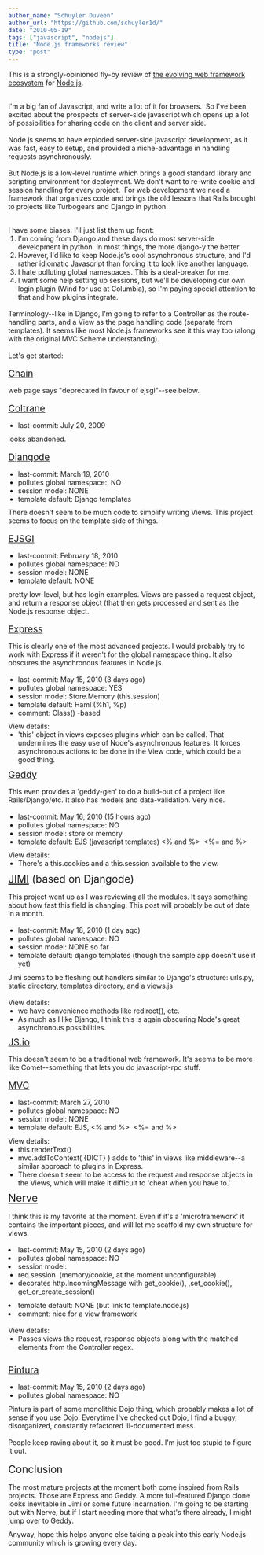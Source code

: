 ```yaml
---
author_name: "Schuyler Duveen"
author_url: "https://github.com/schuyler1d/"
date: "2010-05-19"
tags: ["javascript", "nodejs"]
title: "Node.js frameworks review"
type: "post"
---
```


This is a strongly-opinioned fly-by review of&nbsp;<a href="http://wiki.github.com/ry/node/modules#web-frameworks-micro" id="jco2" title="the evolving web framework ecosystem">the evolving web framework ecosystem</a>&nbsp;for&nbsp;<a href="http://nodejs.org" id="pauc" title="Node.js">Node.js</a>.<div><br />I'm a big fan of Javascript, and write a lot of it for browsers. &nbsp;So I've been excited about the prospects of server-side javascript which opens up a lot of possibilities for sharing code on the client and server side.<br /><br /><div style="margin-top: 0px; margin-bottom: 0px; ">Node.js seems to have exploded server-side javascript development, as it was fast, easy to setup, and provided a niche-advantage in handling requests asynchronously.</div><br /><div style="margin-top: 0px; margin-bottom: 0px; ">But Node.js is a low-level runtime which brings a good standard library and scripting environment for deployment. We don't want to re-write cookie and session handling for every project. &nbsp;For web development we need a framework that organizes code and brings the old lessons that Rails brought to projects like Turbogears and Django in python.</div></div><br />

<!--more-->

<meta http-equiv="content-type" content="text/html; charset=utf-8"><div><div style="margin-top: 0px; margin-bottom: 0px; ">I have some biases. I'll just list them up front:</div><ol style="margin-top: 0px; margin-right: 0px; margin-bottom: 0px; margin-left: 20px; border-top-width: 0px; border-right-width: 0px; border-bottom-width: 0px; border-left-width: 0px; border-style: initial; border-color: initial; padding-top: 0px; padding-right: 0px; padding-bottom: 0px; padding-left: 0px; font-size: 1em; font-weight: normal; list-style-type: decimal; list-style-position: outside; list-style-image: initial; background-repeat: no-repeat repeat; "><li style="margin-top: 0px; margin-right: 0px; margin-bottom: 0px; margin-left: 0px; border-top-width: 0px; border-right-width: 0px; border-bottom-width: 0px; border-left-width: 0px; border-style: initial; border-color: initial; padding-top: 0px; padding-right: 0px; padding-bottom: 0px; padding-left: 0px; font-size: 1em; font-weight: normal; ">I'm coming from Django and these days do most server-side development in python. In most things, the more django-y the better.</li><li style="margin-top: 0px; margin-right: 0px; margin-bottom: 0px; margin-left: 0px; border-top-width: 0px; border-right-width: 0px; border-bottom-width: 0px; border-left-width: 0px; border-style: initial; border-color: initial; padding-top: 0px; padding-right: 0px; padding-bottom: 0px; padding-left: 0px; font-size: 1em; font-weight: normal; ">However, I'd like to keep Node.js's cool asynchronous structure, and I'd rather idiomatic Javascript than forcing it to look like another language.</li><li style="margin-top: 0px; margin-right: 0px; margin-bottom: 0px; margin-left: 0px; border-top-width: 0px; border-right-width: 0px; border-bottom-width: 0px; border-left-width: 0px; border-style: initial; border-color: initial; padding-top: 0px; padding-right: 0px; padding-bottom: 0px; padding-left: 0px; font-size: 1em; font-weight: normal; ">I hate polluting global namespaces. This is a deal-breaker for me.</li><li style="margin-top: 0px; margin-right: 0px; margin-bottom: 0px; margin-left: 0px; border-top-width: 0px; border-right-width: 0px; border-bottom-width: 0px; border-left-width: 0px; border-style: initial; border-color: initial; padding-top: 0px; padding-right: 0px; padding-bottom: 0px; padding-left: 0px; font-size: 1em; font-weight: normal; ">I want some help setting up sessions, but we'll be developing our own login plugin (Wind for use at Columbia), so I'm paying special attention to that and how plugins integrate.</li></ol><div><br /></div><div>Terminology--like in Django, I'm going to refer to a Controller as the route-handling parts, and a View as the page handling code (separate from templates). It seems like most Node.js frameworks see it this way too (along with the original MVC Scheme understanding).</div><br /><div style="margin-top: 0px; margin-bottom: 0px; ">Let's get started:</div><br /><h2 style="margin-top: 0px; margin-right: 0px; margin-bottom: 0.75em; margin-left: 0px; border-top-width: 0px; border-right-width: 0px; border-bottom-width: 0px; border-left-width: 0px; border-style: initial; border-color: initial; padding-top: 0px; padding-right: 0px; padding-bottom: 0px; padding-left: 0px; font-size: 14pt; font-weight: normal; "><a href="http://github.com/hassox/chain/" id="esev" title="Chain" style="text-decoration: underline; ">Chain</a></h2><div style="margin-top: 0px; margin-bottom: 0px; ">web page says "deprecated in favour of ejsgi"--see below.</div><br /><h2 style="margin-top: 0px; margin-right: 0px; margin-bottom: 0.75em; margin-left: 0px; border-top-width: 0px; border-right-width: 0px; border-bottom-width: 0px; border-left-width: 0px; border-style: initial; border-color: initial; padding-top: 0px; padding-right: 0px; padding-bottom: 0px; padding-left: 0px; font-size: 14pt; font-weight: normal; "><a href="http://github.com/ujh/coltrane" id="hfzl" title="Coltrane" style="text-decoration: underline; ">Coltrane</a></h2><div><ul style="margin-top: 0px; margin-right: 0px; margin-bottom: 0.75em; margin-left: 20px; border-top-width: 0px; border-right-width: 0px; border-bottom-width: 0px; border-left-width: 0px; border-style: initial; border-color: initial; padding-top: 0px; padding-right: 0px; padding-bottom: 0px; padding-left: 0px; font-size: 1em; font-weight: normal; list-style-type: disc; list-style-position: outside; list-style-image: initial; background-repeat: no-repeat repeat; "><li style="margin-top: 0px; margin-right: 0px; margin-bottom: 0px; margin-left: 0px; border-top-width: 0px; border-right-width: 0px; border-bottom-width: 0px; border-left-width: 0px; border-style: initial; border-color: initial; padding-top: 0px; padding-right: 0px; padding-bottom: 0px; padding-left: 0px; font-size: 1em; font-weight: normal; ">last-commit: July 20, 2009</li></ul><div>looks abandoned.</div></div><div><br /></div><h2 style="margin-top: 0px; margin-right: 0px; margin-bottom: 0.75em; margin-left: 0px; border-top-width: 0px; border-right-width: 0px; border-bottom-width: 0px; border-left-width: 0px; border-style: initial; border-color: initial; padding-top: 0px; padding-right: 0px; padding-bottom: 0px; padding-left: 0px; font-size: 14pt; font-weight: normal; "><a href="http://github.com/simonw/djangode" id="jdzu" title="Djangode" style="text-decoration: underline; ">Djangode</a></h2><div><ul style="margin-top: 0px; margin-right: 0px; margin-bottom: 0.75em; margin-left: 20px; border-top-width: 0px; border-right-width: 0px; border-bottom-width: 0px; border-left-width: 0px; border-style: initial; border-color: initial; padding-top: 0px; padding-right: 0px; padding-bottom: 0px; padding-left: 0px; font-size: 1em; font-weight: normal; list-style-type: disc; list-style-position: outside; list-style-image: initial; background-repeat: no-repeat repeat; "><li style="margin-top: 0px; margin-right: 0px; margin-bottom: 0px; margin-left: 0px; border-top-width: 0px; border-right-width: 0px; border-bottom-width: 0px; border-left-width: 0px; border-style: initial; border-color: initial; padding-top: 0px; padding-right: 0px; padding-bottom: 0px; padding-left: 0px; font-size: 1em; font-weight: normal; ">last-commit: March 19, 2010</li><li style="margin-top: 0px; margin-right: 0px; margin-bottom: 0px; margin-left: 0px; border-top-width: 0px; border-right-width: 0px; border-bottom-width: 0px; border-left-width: 0px; border-style: initial; border-color: initial; padding-top: 0px; padding-right: 0px; padding-bottom: 0px; padding-left: 0px; font-size: 1em; font-weight: normal; ">pollutes global namespace: &nbsp;NO</li><li style="margin-top: 0px; margin-right: 0px; margin-bottom: 0px; margin-left: 0px; border-top-width: 0px; border-right-width: 0px; border-bottom-width: 0px; border-left-width: 0px; border-style: initial; border-color: initial; padding-top: 0px; padding-right: 0px; padding-bottom: 0px; padding-left: 0px; font-size: 1em; font-weight: normal; ">session model: NONE</li><li style="margin-top: 0px; margin-right: 0px; margin-bottom: 0px; margin-left: 0px; border-top-width: 0px; border-right-width: 0px; border-bottom-width: 0px; border-left-width: 0px; border-style: initial; border-color: initial; padding-top: 0px; padding-right: 0px; padding-bottom: 0px; padding-left: 0px; font-size: 1em; font-weight: normal; ">template default: Django templates</li></ul>There doesn't seem to be much code to simplify writing Views. This project seems to focus on the template side of things.</div><div><br /></div><h2 style="margin-top: 0px; margin-right: 0px; margin-bottom: 0.75em; margin-left: 0px; border-top-width: 0px; border-right-width: 0px; border-bottom-width: 0px; border-left-width: 0px; border-style: initial; border-color: initial; padding-top: 0px; padding-right: 0px; padding-bottom: 0px; padding-left: 0px; font-size: 14pt; font-weight: normal; "><a href="http://github.com/isaacs/ejsgi" id="zgkn" title="EJSGI" style="text-decoration: underline; ">EJSGI</a></h2><div><ul style="margin-top: 0px; margin-right: 0px; margin-bottom: 0.75em; margin-left: 20px; border-top-width: 0px; border-right-width: 0px; border-bottom-width: 0px; border-left-width: 0px; border-style: initial; border-color: initial; padding-top: 0px; padding-right: 0px; padding-bottom: 0px; padding-left: 0px; font-size: 1em; font-weight: normal; list-style-type: disc; list-style-position: outside; list-style-image: initial; background-repeat: no-repeat repeat; "><li style="margin-top: 0px; margin-right: 0px; margin-bottom: 0px; margin-left: 0px; border-top-width: 0px; border-right-width: 0px; border-bottom-width: 0px; border-left-width: 0px; border-style: initial; border-color: initial; padding-top: 0px; padding-right: 0px; padding-bottom: 0px; padding-left: 0px; font-size: 1em; font-weight: normal; ">last-commit: February 18, 2010</li><li style="margin-top: 0px; margin-right: 0px; margin-bottom: 0px; margin-left: 0px; border-top-width: 0px; border-right-width: 0px; border-bottom-width: 0px; border-left-width: 0px; border-style: initial; border-color: initial; padding-top: 0px; padding-right: 0px; padding-bottom: 0px; padding-left: 0px; font-size: 1em; font-weight: normal; ">pollutes global namespace: NO</li><li style="margin-top: 0px; margin-right: 0px; margin-bottom: 0px; margin-left: 0px; border-top-width: 0px; border-right-width: 0px; border-bottom-width: 0px; border-left-width: 0px; border-style: initial; border-color: initial; padding-top: 0px; padding-right: 0px; padding-bottom: 0px; padding-left: 0px; font-size: 1em; font-weight: normal; ">session model:&nbsp;NONE</li><li style="margin-top: 0px; margin-right: 0px; margin-bottom: 0px; margin-left: 0px; border-top-width: 0px; border-right-width: 0px; border-bottom-width: 0px; border-left-width: 0px; border-style: initial; border-color: initial; padding-top: 0px; padding-right: 0px; padding-bottom: 0px; padding-left: 0px; font-size: 1em; font-weight: normal; ">template default:&nbsp;NONE</li></ul>pretty low-level, but has login examples. Views are passed a request object, and return a response object (that then gets processed and sent as the Node.js response object.</div><div><br /></div><h2 style="margin-top: 0px; margin-right: 0px; margin-bottom: 0.75em; margin-left: 0px; border-top-width: 0px; border-right-width: 0px; border-bottom-width: 0px; border-left-width: 0px; border-style: initial; border-color: initial; padding-top: 0px; padding-right: 0px; padding-bottom: 0px; padding-left: 0px; font-size: 14pt; font-weight: normal; "><a href="http://github.com/isaacs/ejsgi" id="zgkn" title="EJSGI" style="text-decoration: underline; "></a><a href="http://github.com/visionmedia/express/tree/master" id="dnwu" title="Express" style="text-decoration: underline; ">Express</a></h2><div>This is clearly one of the most advanced projects. I would probably try to work with Express if it weren't for the global namespace thing. It also obscures the asynchronous features in Node.js.</div><div><br /></div><div><ul style="margin-top: 0px; margin-right: 0px; margin-bottom: 0.75em; margin-left: 20px; border-top-width: 0px; border-right-width: 0px; border-bottom-width: 0px; border-left-width: 0px; border-style: initial; border-color: initial; padding-top: 0px; padding-right: 0px; padding-bottom: 0px; padding-left: 0px; font-size: 1em; font-weight: normal; list-style-type: disc; list-style-position: outside; list-style-image: initial; background-repeat: no-repeat repeat; "><li style="margin-top: 0px; margin-right: 0px; margin-bottom: 0px; margin-left: 0px; border-top-width: 0px; border-right-width: 0px; border-bottom-width: 0px; border-left-width: 0px; border-style: initial; border-color: initial; padding-top: 0px; padding-right: 0px; padding-bottom: 0px; padding-left: 0px; font-size: 1em; font-weight: normal; ">last-commit: May 15, 2010 (3 days ago)</li><li style="margin-top: 0px; margin-right: 0px; margin-bottom: 0px; margin-left: 0px; border-top-width: 0px; border-right-width: 0px; border-bottom-width: 0px; border-left-width: 0px; border-style: initial; border-color: initial; padding-top: 0px; padding-right: 0px; padding-bottom: 0px; padding-left: 0px; font-size: 1em; font-weight: normal; ">pollutes global namespace: YES</li><li style="margin-top: 0px; margin-right: 0px; margin-bottom: 0px; margin-left: 0px; border-top-width: 0px; border-right-width: 0px; border-bottom-width: 0px; border-left-width: 0px; border-style: initial; border-color: initial; padding-top: 0px; padding-right: 0px; padding-bottom: 0px; padding-left: 0px; font-size: 1em; font-weight: normal; ">session model: Store.Memory (this.session)</li><li style="margin-top: 0px; margin-right: 0px; margin-bottom: 0px; margin-left: 0px; border-top-width: 0px; border-right-width: 0px; border-bottom-width: 0px; border-left-width: 0px; border-style: initial; border-color: initial; padding-top: 0px; padding-right: 0px; padding-bottom: 0px; padding-left: 0px; font-size: 1em; font-weight: normal; ">template default: Haml (%h1, %p)</li><li style="margin-top: 0px; margin-right: 0px; margin-bottom: 0px; margin-left: 0px; border-top-width: 0px; border-right-width: 0px; border-bottom-width: 0px; border-left-width: 0px; border-style: initial; border-color: initial; padding-top: 0px; padding-right: 0px; padding-bottom: 0px; padding-left: 0px; font-size: 1em; font-weight: normal; ">comment: Class() -based</li></ul>View details:&nbsp;</div><div><ul style="margin-top: 0px; margin-right: 0px; margin-bottom: 0.75em; margin-left: 20px; border-top-width: 0px; border-right-width: 0px; border-bottom-width: 0px; border-left-width: 0px; border-style: initial; border-color: initial; padding-top: 0px; padding-right: 0px; padding-bottom: 0px; padding-left: 0px; font-size: 1em; font-weight: normal; list-style-type: disc; list-style-position: outside; list-style-image: initial; background-repeat: no-repeat repeat; "><li style="margin-top: 0px; margin-right: 0px; margin-bottom: 0px; margin-left: 0px; border-top-width: 0px; border-right-width: 0px; border-bottom-width: 0px; border-left-width: 0px; border-style: initial; border-color: initial; padding-top: 0px; padding-right: 0px; padding-bottom: 0px; padding-left: 0px; font-size: 1em; font-weight: normal; ">'this'&nbsp;object in views exposes plugins which can be called. That undermines the easy use of Node's asynchronous features. It forces asynchronous actions to be done in the View code, which could be a good thing.</li></ul></div><h2 style="margin-top: 0px; margin-right: 0px; margin-bottom: 0.75em; margin-left: 0px; border-top-width: 0px; border-right-width: 0px; border-bottom-width: 0px; border-left-width: 0px; border-style: initial; border-color: initial; padding-top: 0px; padding-right: 0px; padding-bottom: 0px; padding-left: 0px; font-size: 14pt; font-weight: normal; "><a href="http://github.com/mde/geddy" id="gso-" title="Geddy" style="text-decoration: underline; ">Ge</a><a href="http://github.com/mde/geddy" id="gso-" title="Geddy" style="text-decoration: underline; ">ddy</a></h2><div>This even provides a 'geddy-gen' to do a build-out of a project like Rails/Django/etc. It also has models and data-validation. Very nice.</div><div><br /></div><div><ul style="margin-top: 0px; margin-right: 0px; margin-bottom: 0.75em; margin-left: 20px; border-top-width: 0px; border-right-width: 0px; border-bottom-width: 0px; border-left-width: 0px; border-style: initial; border-color: initial; padding-top: 0px; padding-right: 0px; padding-bottom: 0px; padding-left: 0px; font-size: 1em; font-weight: normal; list-style-type: disc; list-style-position: outside; list-style-image: initial; background-repeat: no-repeat repeat; "><li style="margin-top: 0px; margin-right: 0px; margin-bottom: 0px; margin-left: 0px; border-top-width: 0px; border-right-width: 0px; border-bottom-width: 0px; border-left-width: 0px; border-style: initial; border-color: initial; padding-top: 0px; padding-right: 0px; padding-bottom: 0px; padding-left: 0px; font-size: 1em; font-weight: normal; ">last-commit: May 16, 2010 (15 hours ago)</li><li style="margin-top: 0px; margin-right: 0px; margin-bottom: 0px; margin-left: 0px; border-top-width: 0px; border-right-width: 0px; border-bottom-width: 0px; border-left-width: 0px; border-style: initial; border-color: initial; padding-top: 0px; padding-right: 0px; padding-bottom: 0px; padding-left: 0px; font-size: 1em; font-weight: normal; ">pollutes global namespace: NO</li><li style="margin-top: 0px; margin-right: 0px; margin-bottom: 0px; margin-left: 0px; border-top-width: 0px; border-right-width: 0px; border-bottom-width: 0px; border-left-width: 0px; border-style: initial; border-color: initial; padding-top: 0px; padding-right: 0px; padding-bottom: 0px; padding-left: 0px; font-size: 1em; font-weight: normal; ">session model: store or memory</li><li style="margin-top: 0px; margin-right: 0px; margin-bottom: 0px; margin-left: 0px; border-top-width: 0px; border-right-width: 0px; border-bottom-width: 0px; border-left-width: 0px; border-style: initial; border-color: initial; padding-top: 0px; padding-right: 0px; padding-bottom: 0px; padding-left: 0px; font-size: 1em; font-weight: normal; ">template default: EJS (javascript templates)&nbsp;&lt;% and %&gt; &nbsp;&lt;%= and %&gt;</li></ul>View details:</div><div><ul style="margin-top: 0px; margin-right: 0px; margin-bottom: 0.75em; margin-left: 20px; border-top-width: 0px; border-right-width: 0px; border-bottom-width: 0px; border-left-width: 0px; border-style: initial; border-color: initial; padding-top: 0px; padding-right: 0px; padding-bottom: 0px; padding-left: 0px; font-size: 1em; font-weight: normal; list-style-type: disc; list-style-position: outside; list-style-image: initial; background-repeat: no-repeat repeat; "><li style="margin-top: 0px; margin-right: 0px; margin-bottom: 0px; margin-left: 0px; border-top-width: 0px; border-right-width: 0px; border-bottom-width: 0px; border-left-width: 0px; border-style: initial; border-color: initial; padding-top: 0px; padding-right: 0px; padding-bottom: 0px; padding-left: 0px; font-size: 1em; font-weight: normal; ">There's a this.cookies and a this.session available to the view.</li></ul><h2 style="margin-top: 0px; margin-right: 0px; margin-bottom: 0.75em; margin-left: 0px; border-top-width: 0px; border-right-width: 0px; border-bottom-width: 0px; border-left-width: 0px; border-style: initial; border-color: initial; padding-top: 0px; padding-right: 0px; padding-bottom: 0px; padding-left: 0px; font-size: 1.5em; font-weight: normal; "><a href="http://github.com/colingourlay/jimi" style="text-decoration: underline; ">JIMI</a>&nbsp;(based on Djangode)</h2><div>This project went up as I was reviewing all the modules. It says something about how fast this field is changing. This post will probably be out of date in a month.</div><div><br /></div><div><ul style="margin-top: 0px; margin-right: 0px; margin-bottom: 0.75em; margin-left: 20px; border-top-width: 0px; border-right-width: 0px; border-bottom-width: 0px; border-left-width: 0px; border-style: initial; border-color: initial; padding-top: 0px; padding-right: 0px; padding-bottom: 0px; padding-left: 0px; font-size: 1em; font-weight: normal; list-style-type: disc; list-style-position: outside; list-style-image: initial; background-repeat: no-repeat repeat; "><li style="margin-top: 0px; margin-right: 0px; margin-bottom: 0px; margin-left: 0px; border-top-width: 0px; border-right-width: 0px; border-bottom-width: 0px; border-left-width: 0px; border-style: initial; border-color: initial; padding-top: 0px; padding-right: 0px; padding-bottom: 0px; padding-left: 0px; font-size: 1em; font-weight: normal; ">last-commit: May 18, 2010 (1 day ago)</li><li style="margin-top: 0px; margin-right: 0px; margin-bottom: 0px; margin-left: 0px; border-top-width: 0px; border-right-width: 0px; border-bottom-width: 0px; border-left-width: 0px; border-style: initial; border-color: initial; padding-top: 0px; padding-right: 0px; padding-bottom: 0px; padding-left: 0px; font-size: 1em; font-weight: normal; ">pollutes global namespace: NO</li><li style="margin-top: 0px; margin-right: 0px; margin-bottom: 0px; margin-left: 0px; border-top-width: 0px; border-right-width: 0px; border-bottom-width: 0px; border-left-width: 0px; border-style: initial; border-color: initial; padding-top: 0px; padding-right: 0px; padding-bottom: 0px; padding-left: 0px; font-size: 1em; font-weight: normal; ">session model: NONE so far</li><li style="margin-top: 0px; margin-right: 0px; margin-bottom: 0px; margin-left: 0px; border-top-width: 0px; border-right-width: 0px; border-bottom-width: 0px; border-left-width: 0px; border-style: initial; border-color: initial; padding-top: 0px; padding-right: 0px; padding-bottom: 0px; padding-left: 0px; font-size: 1em; font-weight: normal; ">template default: django templates (though the sample app doesn't use it yet)</li></ul>Jimi seems to be fleshing out handlers similar to Django's structure: urls.py, static directory, templates directory, and a views.js</div><div><br /></div><div>View details:<br /><ul style="margin-top: 0px; margin-right: 0px; margin-bottom: 0.75em; margin-left: 20px; border-top-width: 0px; border-right-width: 0px; border-bottom-width: 0px; border-left-width: 0px; border-style: initial; border-color: initial; padding-top: 0px; padding-right: 0px; padding-bottom: 0px; padding-left: 0px; font-size: 1em; font-weight: normal; list-style-type: disc; list-style-position: outside; list-style-image: initial; background-repeat: no-repeat repeat; "><li style="margin-top: 0px; margin-right: 0px; margin-bottom: 0px; margin-left: 0px; border-top-width: 0px; border-right-width: 0px; border-bottom-width: 0px; border-left-width: 0px; border-style: initial; border-color: initial; padding-top: 0px; padding-right: 0px; padding-bottom: 0px; padding-left: 0px; font-size: 1em; font-weight: normal; ">we have convenience methods like redirect(), etc.&nbsp;</li><li style="margin-top: 0px; margin-right: 0px; margin-bottom: 0px; margin-left: 0px; border-top-width: 0px; border-right-width: 0px; border-bottom-width: 0px; border-left-width: 0px; border-style: initial; border-color: initial; padding-top: 0px; padding-right: 0px; padding-bottom: 0px; padding-left: 0px; font-size: 1em; font-weight: normal; ">As much as I like Django, I think this is again obscuring Node's great asynchronous possibilities.</li></ul></div></div><h2 style="margin-top: 0px; margin-right: 0px; margin-bottom: 0.75em; margin-left: 0px; border-top-width: 0px; border-right-width: 0px; border-bottom-width: 0px; border-left-width: 0px; border-style: initial; border-color: initial; padding-top: 0px; padding-right: 0px; padding-bottom: 0px; padding-left: 0px; font-size: 14pt; font-weight: normal; "><a href="http://github.com/mcarter/js.io" style="text-decoration: underline; ">JS.io</a></h2><div>This doesn't seem to be a traditional web framework. It's seems to be more like Comet--something that lets you do javascript-rpc stuff.</div><div><br /></div><h2 style="margin-top: 0px; margin-right: 0px; margin-bottom: 0.75em; margin-left: 0px; border-top-width: 0px; border-right-width: 0px; border-bottom-width: 0px; border-left-width: 0px; border-style: initial; border-color: initial; padding-top: 0px; padding-right: 0px; padding-bottom: 0px; padding-left: 0px; font-size: 14pt; font-weight: normal; "><a href="http://github.com/tuxychandru/mvc.js" id="e:ep" title="MVC" style="text-decoration: underline; ">MVC</a></h2><div><ul style="margin-top: 0px; margin-right: 0px; margin-bottom: 0.75em; margin-left: 20px; border-top-width: 0px; border-right-width: 0px; border-bottom-width: 0px; border-left-width: 0px; border-style: initial; border-color: initial; padding-top: 0px; padding-right: 0px; padding-bottom: 0px; padding-left: 0px; font-size: 1em; font-weight: normal; list-style-type: disc; list-style-position: outside; list-style-image: initial; background-repeat: no-repeat repeat; "><li style="margin-top: 0px; margin-right: 0px; margin-bottom: 0px; margin-left: 0px; border-top-width: 0px; border-right-width: 0px; border-bottom-width: 0px; border-left-width: 0px; border-style: initial; border-color: initial; padding-top: 0px; padding-right: 0px; padding-bottom: 0px; padding-left: 0px; font-size: 1em; font-weight: normal; ">last-commit: March 27, 2010</li><li style="margin-top: 0px; margin-right: 0px; margin-bottom: 0px; margin-left: 0px; border-top-width: 0px; border-right-width: 0px; border-bottom-width: 0px; border-left-width: 0px; border-style: initial; border-color: initial; padding-top: 0px; padding-right: 0px; padding-bottom: 0px; padding-left: 0px; font-size: 1em; font-weight: normal; ">pollutes global namespace: NO</li><li style="margin-top: 0px; margin-right: 0px; margin-bottom: 0px; margin-left: 0px; border-top-width: 0px; border-right-width: 0px; border-bottom-width: 0px; border-left-width: 0px; border-style: initial; border-color: initial; padding-top: 0px; padding-right: 0px; padding-bottom: 0px; padding-left: 0px; font-size: 1em; font-weight: normal; ">session model: NONE</li><li style="margin-top: 0px; margin-right: 0px; margin-bottom: 0px; margin-left: 0px; border-top-width: 0px; border-right-width: 0px; border-bottom-width: 0px; border-left-width: 0px; border-style: initial; border-color: initial; padding-top: 0px; padding-right: 0px; padding-bottom: 0px; padding-left: 0px; font-size: 1em; font-weight: normal; ">template default: EJS, &lt;% and %&gt; &nbsp;&lt;%= and %&gt;</li></ul>View details:</div><div><ul style="margin-top: 0px; margin-right: 0px; margin-bottom: 0.75em; margin-left: 20px; border-top-width: 0px; border-right-width: 0px; border-bottom-width: 0px; border-left-width: 0px; border-style: initial; border-color: initial; padding-top: 0px; padding-right: 0px; padding-bottom: 0px; padding-left: 0px; font-size: 1em; font-weight: normal; list-style-type: disc; list-style-position: outside; list-style-image: initial; background-repeat: no-repeat repeat; "><li style="margin-top: 0px; margin-right: 0px; margin-bottom: 0px; margin-left: 0px; border-top-width: 0px; border-right-width: 0px; border-bottom-width: 0px; border-left-width: 0px; border-style: initial; border-color: initial; padding-top: 0px; padding-right: 0px; padding-bottom: 0px; padding-left: 0px; font-size: 1em; font-weight: normal; ">this.renderText()</li><li style="margin-top: 0px; margin-right: 0px; margin-bottom: 0px; margin-left: 0px; border-top-width: 0px; border-right-width: 0px; border-bottom-width: 0px; border-left-width: 0px; border-style: initial; border-color: initial; padding-top: 0px; padding-right: 0px; padding-bottom: 0px; padding-left: 0px; font-size: 1em; font-weight: normal; ">mvc.addToContext( {DICT} ) adds to 'this' in views like middleware--a similar approach to plugins in Express.</li><li style="margin-top: 0px; margin-right: 0px; margin-bottom: 0px; margin-left: 0px; border-top-width: 0px; border-right-width: 0px; border-bottom-width: 0px; border-left-width: 0px; border-style: initial; border-color: initial; padding-top: 0px; padding-right: 0px; padding-bottom: 0px; padding-left: 0px; font-size: 1em; font-weight: normal; ">There doesn't seem to be access to the request and response objects in the Views, which will make it difficult to 'cheat when you have to.'</li></ul></div><div><h2 style="margin-top: 0px; margin-right: 0px; margin-bottom: 0.75em; margin-left: 0px; border-top-width: 0px; border-right-width: 0px; border-bottom-width: 0px; border-left-width: 0px; border-style: initial; border-color: initial; padding-top: 0px; padding-right: 0px; padding-bottom: 0px; padding-left: 0px; font-size: 1.5em; font-weight: normal; "><a href="http://github.com/gjritter/nerve" id="wibx" title="Nerve" style="text-decoration: underline; ">Nerve</a></h2></div><div>I think this is my favorite at the moment. Even if it's a 'microframework' it contains the important pieces, and will let me scaffold my own structure for views.</div><div><br /></div><div><li style="margin-top: 0px; margin-right: 0px; margin-bottom: 0px; margin-left: 0px; border-top-width: 0px; border-right-width: 0px; border-bottom-width: 0px; border-left-width: 0px; border-style: initial; border-color: initial; padding-top: 0px; padding-right: 0px; padding-bottom: 0px; padding-left: 0px; font-size: 1em; font-weight: normal; ">last-commit: May 15, 2010 (2 days ago)</li><li style="margin-top: 0px; margin-right: 0px; margin-bottom: 0px; margin-left: 0px; border-top-width: 0px; border-right-width: 0px; border-bottom-width: 0px; border-left-width: 0px; border-style: initial; border-color: initial; padding-top: 0px; padding-right: 0px; padding-bottom: 0px; padding-left: 0px; font-size: 1em; font-weight: normal; ">pollutes global namespace: NO</li><li style="margin-top: 0px; margin-right: 0px; margin-bottom: 0px; margin-left: 0px; border-top-width: 0px; border-right-width: 0px; border-bottom-width: 0px; border-left-width: 0px; border-style: initial; border-color: initial; padding-top: 0px; padding-right: 0px; padding-bottom: 0px; padding-left: 0px; font-size: 1em; font-weight: normal; ">session model:<ul style="margin-top: 0px; margin-right: 0px; margin-bottom: 0.75em; margin-left: 20px; border-top-width: 0px; border-right-width: 0px; border-bottom-width: 0px; border-left-width: 0px; border-style: initial; border-color: initial; padding-top: 0px; padding-right: 0px; padding-bottom: 0px; padding-left: 0px; font-size: 1em; font-weight: normal; list-style-type: disc; list-style-position: outside; list-style-image: initial; background-repeat: no-repeat repeat; "><li style="margin-top: 0px; margin-right: 0px; margin-bottom: 0px; margin-left: 0px; border-top-width: 0px; border-right-width: 0px; border-bottom-width: 0px; border-left-width: 0px; border-style: initial; border-color: initial; padding-top: 0px; padding-right: 0px; padding-bottom: 0px; padding-left: 0px; font-size: 1em; font-weight: normal; ">req.session &nbsp;(memory/cookie, at the moment unconfigurable)</li><li style="margin-top: 0px; margin-right: 0px; margin-bottom: 0px; margin-left: 0px; border-top-width: 0px; border-right-width: 0px; border-bottom-width: 0px; border-left-width: 0px; border-style: initial; border-color: initial; padding-top: 0px; padding-right: 0px; padding-bottom: 0px; padding-left: 0px; font-size: 1em; font-weight: normal; ">decorates http.IncomingMessage&nbsp;with get_cookie(), ,set_cookie(), get_or_create_session()</li></ul></li><li style="margin-top: 0px; margin-right: 0px; margin-bottom: 0px; margin-left: 0px; border-top-width: 0px; border-right-width: 0px; border-bottom-width: 0px; border-left-width: 0px; border-style: initial; border-color: initial; padding-top: 0px; padding-right: 0px; padding-bottom: 0px; padding-left: 0px; font-size: 1em; font-weight: normal; ">template default: NONE (but link to template.node.js)</li><li style="margin-top: 0px; margin-right: 0px; margin-bottom: 0px; margin-left: 0px; border-top-width: 0px; border-right-width: 0px; border-bottom-width: 0px; border-left-width: 0px; border-style: initial; border-color: initial; padding-top: 0px; padding-right: 0px; padding-bottom: 0px; padding-left: 0px; font-size: 1em; font-weight: normal; ">comment: nice for a view framework</li><div><br /></div>View details:</div><div><ul style="margin-top: 0px; margin-right: 0px; margin-bottom: 0.75em; margin-left: 20px; border-top-width: 0px; border-right-width: 0px; border-bottom-width: 0px; border-left-width: 0px; border-style: initial; border-color: initial; padding-top: 0px; padding-right: 0px; padding-bottom: 0px; padding-left: 0px; font-size: 1em; font-weight: normal; list-style-type: disc; list-style-position: outside; list-style-image: initial; background-repeat: no-repeat repeat; "><li style="margin-top: 0px; margin-right: 0px; margin-bottom: 0px; margin-left: 0px; border-top-width: 0px; border-right-width: 0px; border-bottom-width: 0px; border-left-width: 0px; border-style: initial; border-color: initial; padding-top: 0px; padding-right: 0px; padding-bottom: 0px; padding-left: 0px; font-size: 1em; font-weight: normal; ">Passes views the request, response objects along with the matched elements from the Controller regex.</li></ul></div><br /><h2 style="margin-top: 0px; margin-right: 0px; margin-bottom: 0.75em; margin-left: 0px; border-top-width: 0px; border-right-width: 0px; border-bottom-width: 0px; border-left-width: 0px; border-style: initial; border-color: initial; padding-top: 0px; padding-right: 0px; padding-bottom: 0px; padding-left: 0px; font-size: 14pt; font-weight: normal; "><a href="http://github.com/kriszyp/pintura" id="hcx:" title="Pintura" style="text-decoration: underline; ">Pintura</a></h2><div><ul style="margin-top: 0px; margin-right: 0px; margin-bottom: 0.75em; margin-left: 20px; border-top-width: 0px; border-right-width: 0px; border-bottom-width: 0px; border-left-width: 0px; border-style: initial; border-color: initial; padding-top: 0px; padding-right: 0px; padding-bottom: 0px; padding-left: 0px; font-size: 1em; font-weight: normal; list-style-type: disc; list-style-position: outside; list-style-image: initial; background-repeat: no-repeat repeat; "><li style="margin-top: 0px; margin-right: 0px; margin-bottom: 0px; margin-left: 0px; border-top-width: 0px; border-right-width: 0px; border-bottom-width: 0px; border-left-width: 0px; border-style: initial; border-color: initial; padding-top: 0px; padding-right: 0px; padding-bottom: 0px; padding-left: 0px; font-size: 1em; font-weight: normal; ">last-commit: May 15, 2010 (2 days ago)</li><li style="margin-top: 0px; margin-right: 0px; margin-bottom: 0px; margin-left: 0px; border-top-width: 0px; border-right-width: 0px; border-bottom-width: 0px; border-left-width: 0px; border-style: initial; border-color: initial; padding-top: 0px; padding-right: 0px; padding-bottom: 0px; padding-left: 0px; font-size: 1em; font-weight: normal; ">pollutes global namespace: NO</li></ul>Pintura is part of some monolithic Dojo thing, which probably makes a lot of sense if you use Dojo. Everytime I've checked out Dojo, I find a buggy, disorganized, constantly refactored ill-documented mess.</div><div><br /></div><div>People keep raving about it, so it must be good. I'm just too stupid to figure it out.</div></div><div><br /></div><h2 style="margin-top: 0px; margin-right: 0px; margin-bottom: 0.75em; margin-left: 0px; border-top-width: 0px; border-right-width: 0px; border-bottom-width: 0px; border-left-width: 0px; border-style: initial; border-color: initial; padding-top: 0px; padding-right: 0px; padding-bottom: 0px; padding-left: 0px; font-size: 1.5em; font-weight: normal; ">Conclusion</h2><p style="margin-top: 0px; margin-right: 0px; margin-bottom: 0.75em; margin-left: 0px; border-top-width: 0px; border-right-width: 0px; border-bottom-width: 0px; border-left-width: 0px; border-style: initial; border-color: initial; padding-top: 0px; padding-right: 0px; padding-bottom: 0px; padding-left: 0px; font-size: 1em; font-weight: normal; ">The most mature projects at the moment both come inspired from Rails projects. Those are Express and Geddy. A more full-featured Django clone looks inevitable in Jimi or some future incarnation. I'm going to be starting out with Nerve, but if I start needing more that what's there already, I might jump over to Geddy.</p><div>Anyway, hope this helps anyone else taking a peak into this early Node.js community which is growing every day.</div>
